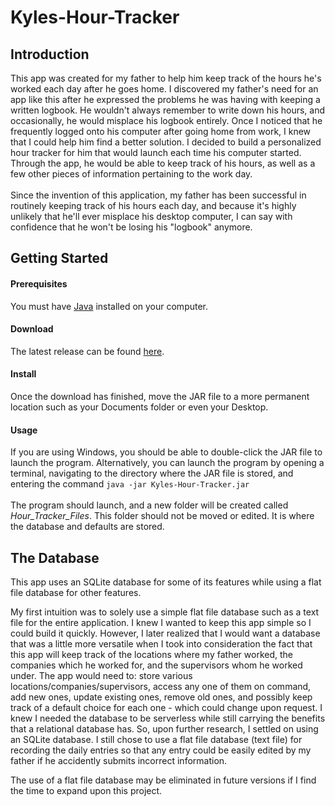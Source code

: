 # Kyles-Hour-Tracker

## Introduction
This app was created for my father to help him keep track of the hours he's worked each day after he goes home. I discovered my father's need for an app like this after he expressed the problems he was having with keeping a written logbook. He wouldn't always remember to write down his hours, and occasionally, he would misplace his logbook entirely. Once I noticed that he frequently logged onto his computer after going home from work, I knew that I could help him find a better solution. I decided to build a personalized hour tracker for him that would launch each time his computer started. Through the app, he would be able to keep track of his hours, as well as a few other pieces of information pertaining to the work day.
<br>
<br>
Since the invention of this application, my father has been successful in routinely keeping track of his hours each day, and because it's highly unlikely that he'll ever misplace his desktop computer, I can say with confidence that he won't be losing his "logbook" anymore.    

## Getting Started

#### Prerequisites
You must have [Java](https://java.com/en/download/) installed on your computer.

#### Download
The latest release can be found [here](https://github.com/kwilliams3/Kyles-Hour-Tracker/releases).

#### Install
Once the download has finished, move the JAR file to a more permanent location such as your Documents folder or even your Desktop.

#### Usage
If you are using Windows, you should be able to double-click the JAR file to launch the program. Alternatively, you can launch the program by opening a terminal, navigating to the directory where the JAR file is stored, and entering the command `java -jar Kyles-Hour-Tracker.jar`
<br>
<br>
The program should launch, and a new folder will be created called *Hour_Tracker_Files*. This folder should not be moved or edited. It is where the database and defaults are stored.

## The Database
This app uses an SQLite database for some of its features while using a flat file database for other features.

My first intuition was to solely use a simple flat file database such as a text file for the entire application. I knew I wanted to keep this app simple so I could build it quickly. However, I later realized that I would want a database that was a little more versatile when I took into consideration the fact that this app will keep track of the locations where my father worked, the companies which he worked for, and the supervisors whom he worked under. The app would need to: store various locations/companies/supervisors, access any one of them on command, add new ones, update existing ones, remove old ones, and possibly keep track of a default choice for each one - which could change upon request. I knew I needed the database to be serverless while still carrying the benefits that a relational database has. So, upon further research, I settled on using an SQLite database. I still chose to use a flat file database (text file) for recording the daily entries so that any entry could be easily edited by my father if he accidently submits incorrect information.<p>The use of a flat file database may be eliminated in future versions if I find the time to expand upon this project.
